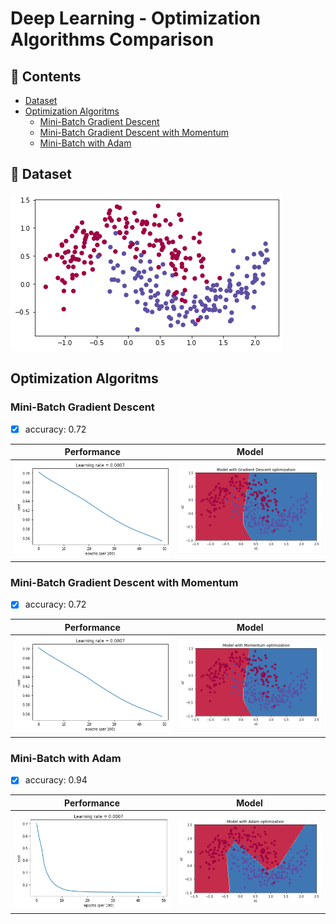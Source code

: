 # Deep Learning - Optimization Algorithms Comparison

## :scroll: Contents
- [Dataset](#dart-dataset)
- [Optimization Algoritms](#optimization-algoritms)
  - [Mini-Batch Gradient Descent](#mini-batch-gradient-descent)
  - [Mini-Batch Gradient Descent with Momentum](#mini-batch-gradient-descent-with-momentum)
  - [Mini-Batch with Adam](#mini-batch-with-adam)

## :dart: Dataset
![Dataset](/images/dataset.png)

## Optimization Algoritms

### Mini-Batch Gradient Descent

- [x] accuracy: 0.72

| Performance | Model |
| ----------- | ----- |
| ![performance](/images/mini-batch-gradient-descent-performance.png) | ![model](/images/mini-batch-gradient-descent-model.png) |

### Mini-Batch Gradient Descent with Momentum

- [x] accuracy: 0.72

| Performance | Model |
| ----------- | ----- |
| ![performance](/images/mini-batch-gradient-descent-momentum-performance.png) | ![model](/images/mini-batch-gradient-descent-momentum-model.png) |

### Mini-Batch with Adam

- [x] accuracy: 0.94

| Performance | Model |
| ----------- | ----- |
| ![performance](/images/mini-batch-adam-performance.png) | ![model](/images/mini-batch-adam-model.png) |
